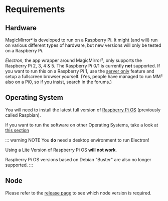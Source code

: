 # Requirements

## Hardware

MagicMirror² is developed to run on a Raspberry Pi. It might (and will) run on
various different types of hardware, but new versions will only be tested on a
Raspberry Pi.

_Electron_, the app wrapper around MagicMirror², only supports the Raspberry Pi
2, 3, 4 & 5. The Raspberry Pi 0/1 is currently **not** supported. If you want to
run this on a Raspberry Pi 1, use the [server only](installation.md#server-only)
feature and setup a fullscreen browser yourself. (Yes, people have managed to
run MM² also on a Pi0, so if you insist, search in the forums.)

## Operating System

You will need to install the latest full version of
[Raspberry Pi OS](https://www.raspberrypi.com/software/) (previously called
Raspbian).

If you want to run the software on other Operating Systems, take a look at
[this section](/getting-started/installation.md#other-operating-systems)

::: warning NOTE You **do** need a desktop environment to run Electron!

Using a Lite Version of Raspberry Pi OS **will not work**.

Raspberry Pi OS versions based on Debian "Buster" are also no longer supported.
:::

## Node

Please refer to the
[release page](https://github.com/MagicMirrorOrg/MagicMirror/releases) to see
which node version is required.
